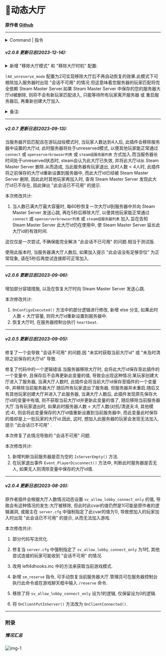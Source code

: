 # 📌动态大厅

**原作者 [Github](https://github.com/umlka/l4d2)**

---
<details><summary>Command | 指令</summary>

|指令|功能|权限|
|-|-|-|
|`!unreserve`|手动关闭大厅预订|Admin|
|`!reserve`|手动恢复大厅预订|Admin|
</details>

##### v2.0.8 更新日志(2023-12-14):

<details><summary>新增 "移除大厅模式" 和 "移除大厅时机" 配置:</summary>

```sourcepawn
// 移除大厅模式.
// 0 = 关闭.
// 1 = 在大厅满员后自动移除大厅, 且在有空位时自动恢复大厅.
// 2 = 在大厅满员后自动移除大厅, 且不再自动恢复大厅.
// Default: "1"
l4d_unreserve_mode "2"

// 移除大厅时机. 当玩家数量达到以下指定数量时, 移除大厅.
// -1 = 从服务器内存中获取大厅最大容量.
// 0 = 对抗模式和清道夫模式为8, 其他游戏模式为4.
// >0 = 任何大于零的自定义人数.
// Default: "0"
l4d_unreserve_trigger "0"
```
</details>

`l4d_unreserve_mode` 配置为2可实现移除大厅后不再自动恢复的效果.此模式下可根除加入服务器时出现 "会话不可用" 的情况.但这意味着您服务器的玩家匹配将完全依赖 Steam Master Server.如果 Steam Master Server 中保存的您的服务器大厅id被删除, 则将不会有新玩家匹配进入, 只能等待所有玩家离开服务器 或 重启服务器后, 再重新创建大厅加入.

<details><summary>备注:</summary>

> sv_allow_lobby_connect_only参数主要起到此功能:
>
> 当服务器无人时, 是否给第一个直接加入(connect命令加入 或 通过openserverbrowser列表加入 或 通过Steam组服务器列表加入)的玩家, 自动创建一个大厅.
>
> 
>
> 如果为1(默认值), 则第一个玩家直接加入时, 会看到一个"正在创建大厅..."的界面, 然后这个大厅的权限是根据"sv_steamgroup_exclusive"的值来决定的.
>
> - 如果sv_steamgroup_exclusive是0, 则会创建一个权限为"公共游戏"的大厅
>   -- 在客户端控制台里能看到此内容:"Server using 'public' lobbies, ......"
>
>   
>
> - 如果sv_steamgroup_exclusive是1, 则会创建一个权限为"仅限好友"的大厅
>   -- 在客户端控制台里能看到此内容:"Server using 'friends' lobbies, ......"
>
>   
>
> - 如果sv_steamgroup_exclusive是2, 则会创建一个权限为"私人游戏"的大厅
>   -- 在客户端控制台里能看到此内容:"Server using 'private' lobbies, ......"
>
>   
>
> 如果为0, 则第一个玩家直接加入时, 不会看到"正在创建大厅..."的界面, 游戏不会为其自动创建大厅.
>
> ---
>
> 如果需要直接加入服务器时自动为你创建权限为 "公共游戏" 的大厅, 则在服务器配置文件中不需要手动指定sv_allow_lobby_connect_only的值和sv_steamgroup_exclusive的值.
>
> 因为sv_allow_lobby_connect_only的默认值就是1, 而sv_steamgroup_exclusive的默认值就是0.
</details>

---

##### v2.0.7 更新日志(2023-09-13):

当服务器开启匹配且在游玩战役模式时, 当玩家人数达到4人后, 此插件会移除服务器中设置的大厅id, 此时服务器将处于unreserved模式, 以便其他玩家能正常通过 `connect` 或 `openserverbrowser列表` 或 `steam组服务器列表` 方式加入.而当服务器长时间处于unreserved状态时, steam会认为此大厅已失效, 并将此大厅id从 Steam Master Server 删除.从而造成, 当此服务器有玩家退出, 此时人数 < 4人时, 此插件将之前保存的大厅id重新设置到服务器中, 而此大厅id已经被 Steam Master Server 删除, 因此此时其他玩家再加入时, 查询 Steam Master Server 发现此大厅id已不存在, 因此弹出 "此会话已不可用" 的提示.

本次修改共计:

1. 当人数已满大厅最大容量时, 每60秒恢复一次大厅id到服务器中并向 Steam Master Server 发送心跳, 再在5秒后移除大厅, 以便其他玩家能正常通过 `connect` 或 `openserverbrowser列表` 或 `steam组服务器列表` 加入.旨在告知 Steam Master Server 此大厅id仍在使用中, 使 Steam Master Server 延长此大厅id的有效时间.

这仅仅是一次尝试, 不确保能完全解决 "此会话不已可用" 的问题.相当于测试版.

使用此版本时, 当服务器满大厅人数后, 如果加入提示 "此会话没有足够空位" 为正常现象, 请在5秒后再尝试连接即可正常加入.

---

##### v2.0.6 更新日志(2023-09-06):

增加部分容错措施, 以及在恢复大厅时向 Steam Master Server 发送心跳.

本次修改共计:

1. `OnConfigsExecuted()` 方法中的部分逻辑进行修改, 新增 else 分支, 如果此时人数 < 大厅容量, 则将大厅id重新设置到服务器中.
2. 恢复大厅时, 在服务器控制台执行 `heartbeat`.

---

##### v2.0.5 更新日志(2023-09-05):

修复了一个会导致 "会话不可用" 的问题.因 "未实时获取当前大厅id" 或 "未及时清除之前保存的大厅id" 导致.

修复了代码中的一个逻辑错误.当服务器移除大厅时, 会将此大厅id保存至此插件的一个变量中, 且保存后不会再更新此变量的值, 导致会出现这种情况:某玩家创建大厅进入了服务器, 当满大厅人数时, 此插件会将当前大厅id保存至插件的一个变量中, 并移除当前服务器大厅.随后所有玩家退出了服务器, 但服务器并未重启.随后又有其他玩家创建大厅并进入了此服务器, 当满大厅人数后, 此插件发现原先保存大厅id的变量中有值, 则不获取当前大厅id并更新此变量的值了, 随后移除当前服务器大厅.当有玩家退出时, 如果此时服务器人数 < 大厅人数(对抗/清道夫:8, 其他模式:4), 则会将此变量保存的大厅id值重新设置到当前服务器中, 而此变量此时保存的值却是上一批玩家的大厅id.因此, 这时, 想加入此服务器的玩家会发现无法加入, 提示 "此会话已不可用" .

本次修复了此情况导致的 "会话不可用" 问题.

本次修改共计:

1. 新增判断当前服务器是否为空的 `IsServerEmpty()` 方法.
2. 在玩家退出事件 `Event_PlayerDisconnect()` 方法中, 判断此时服务器是否无人, 如果无人则清除变量中保存的大厅id值.

---

##### v2.0.4 更新日志(2023-08-20):

原作者插件会根据大厅人数情况动态设置 `sv_allow_lobby_connect_only` 的值, 导致会有这种情况的发生:大厅被移除, 但此时此cvar的值仍然是1(可能是原作者的逻辑漏洞, 或服主在 `server.cfg` 中强制指定了此cvar的值为1), 导致想加入的玩家加入时出现 "此会话已不可用" 的提示, 从而无法加入游戏.

本次修改共计:

1. 部分代码写法优化.

2. 修复当 `server.cfg` 中强制指定了 `sv_allow_lobby_connect_only` 为1时, 其他尝试连接的玩家可能收到 "会话不可用" 的情况.

3. 改用 left4dhooks.inc 中的方法来获取当前游戏模式.

4. 新增 `sm_reserve` 指令, 可手动恢复当前服务器大厅.管理员可在服务器控制台执行此命令或在游戏聊天框中输入 `/reserve` 命令.

5. 移除了将 `sv_allow_lobby_connect_only` 设为1的逻辑, 仅保留设为0的逻辑.

6. 将 `OnClientPutInServer()` 方法改为 `OnClientConnected()`.

---

### 附录

##### 情况汇总

![img-1](image.png)
